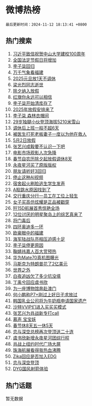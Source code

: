 # 微博热榜

`最后更新时间：2024-11-12 18:13:41 +0800`

## 热门搜索

1. [习近平致信祝贺中山大学建校100周年](https://m.weibo.cn/search?containerid=100103type%3D1%26t%3D10%26q%3D%23%E4%B9%A0%E8%BF%91%E5%B9%B3%E8%87%B4%E4%BF%A1%E7%A5%9D%E8%B4%BA%E4%B8%AD%E5%B1%B1%E5%A4%A7%E5%AD%A6%E5%BB%BA%E6%A0%A1100%E5%91%A8%E5%B9%B4%23&stream_entry_id=51&isnewpage=1&extparam=seat%3D1%26pos%3D0%26filter_type%3Drealtimehot%26stream_entry_id%3D51%26c_type%3D51%26q%3D%2523%25E4%25B9%25A0%25E8%25BF%2591%25E5%25B9%25B3%25E8%2587%25B4%25E4%25BF%25A1%25E7%25A5%259D%25E8%25B4%25BA%25E4%25B8%25AD%25E5%25B1%25B1%25E5%25A4%25A7%25E5%25AD%25A6%25E5%25BB%25BA%25E6%25A0%25A1100%25E5%2591%25A8%25E5%25B9%25B4%2523%26cate%3D10103%26dgr%3D0%26display_time%3D1731406420%26pre_seqid%3D17314064207720217091005)
1. [全国法定节假日将增加](https://m.weibo.cn/search?containerid=100103type%3D1%26t%3D10%26q%3D%23%E5%85%A8%E5%9B%BD%E6%B3%95%E5%AE%9A%E8%8A%82%E5%81%87%E6%97%A5%E5%B0%86%E5%A2%9E%E5%8A%A0%23&stream_entry_id=31&isnewpage=1&extparam=seat%3D1%26pos%3D0%26band_rank%3D1%26realpos%3D1%26flag%3D4%26filter_type%3Drealtimehot%26stream_entry_id%3D31%26c_type%3D31%26q%3D%2523%25E5%2585%25A8%25E5%259B%25BD%25E6%25B3%2595%25E5%25AE%259A%25E8%258A%2582%25E5%2581%2587%25E6%2597%25A5%25E5%25B0%2586%25E5%25A2%259E%25E5%258A%25A0%2523%26lcate%3D5001%26cate%3D5001%26dgr%3D0%26display_time%3D1731406420%26pre_seqid%3D17314064207720217091005)
1. [李子柒回归](https://m.weibo.cn/search?containerid=100103type%3D1%26t%3D10%26q%3D%E6%9D%8E%E5%AD%90%E6%9F%92%E5%9B%9E%E5%BD%92&stream_entry_id=31&isnewpage=1&extparam=seat%3D1%26pos%3D1%26band_rank%3D2%26realpos%3D2%26flag%3D4%26filter_type%3Drealtimehot%26stream_entry_id%3D31%26c_type%3D31%26q%3D%25E6%259D%258E%25E5%25AD%2590%25E6%259F%2592%25E5%259B%259E%25E5%25BD%2592%26lcate%3D5001%26cate%3D5001%26dgr%3D0%26display_time%3D1731406420%26pre_seqid%3D17314064207720217091005)
1. [万千气象看福建](https://m.weibo.cn/search?containerid=100103type%3D1%26t%3D10%26q%3D%23%E4%B8%87%E5%8D%83%E6%B0%94%E8%B1%A1%E7%9C%8B%E7%A6%8F%E5%BB%BA%23&stream_entry_id=31&isnewpage=1&extparam=seat%3D1%26pos%3D2%26band_rank%3D3%26realpos%3D3%26flag%3D0%26filter_type%3Drealtimehot%26stream_entry_id%3D31%26c_type%3D31%26q%3D%2523%25E4%25B8%2587%25E5%258D%2583%25E6%25B0%2594%25E8%25B1%25A1%25E7%259C%258B%25E7%25A6%258F%25E5%25BB%25BA%2523%26lcate%3D5001%26cate%3D5001%26dgr%3D0%26display_time%3D1731406420%26pre_seqid%3D17314064207720217091005)
1. [2025元旦放1天不调休](https://m.weibo.cn/search?containerid=100103type%3D1%26t%3D10%26q%3D%232025%E5%85%83%E6%97%A6%E6%94%BE1%E5%A4%A9%E4%B8%8D%E8%B0%83%E4%BC%91%23&stream_entry_id=31&isnewpage=1&extparam=seat%3D1%26pos%3D3%26band_rank%3D4%26realpos%3D4%26flag%3D1%26filter_type%3Drealtimehot%26stream_entry_id%3D31%26c_type%3D31%26q%3D%25232025%25E5%2585%2583%25E6%2597%25A6%25E6%2594%25BE1%25E5%25A4%25A9%25E4%25B8%258D%25E8%25B0%2583%25E4%25BC%2591%2523%26lcate%3D5001%26cate%3D5001%26dgr%3D0%26display_time%3D1731406420%26pre_seqid%3D17314064207720217091005)
1. [梁光烈同志逝世](https://m.weibo.cn/search?containerid=100103type%3D1%26t%3D10%26q%3D%23%E6%A2%81%E5%85%89%E7%83%88%E5%90%8C%E5%BF%97%E9%80%9D%E4%B8%96%23&stream_entry_id=31&isnewpage=1&extparam=seat%3D1%26pos%3D4%26band_rank%3D5%26realpos%3D5%26flag%3D1%26filter_type%3Drealtimehot%26stream_entry_id%3D31%26c_type%3D31%26q%3D%2523%25E6%25A2%2581%25E5%2585%2589%25E7%2583%2588%25E5%2590%258C%25E5%25BF%2597%25E9%2580%259D%25E4%25B8%2596%2523%26lcate%3D5001%26cate%3D5001%26dgr%3D0%26display_time%3D1731406420%26pre_seqid%3D17314064207720217091005)
1. [除夕纳入放假](https://m.weibo.cn/search?containerid=100103type%3D1%26t%3D10%26q%3D%23%E9%99%A4%E5%A4%95%E7%BA%B3%E5%85%A5%E6%94%BE%E5%81%87%23&stream_entry_id=31&isnewpage=1&extparam=seat%3D1%26pos%3D5%26band_rank%3D6%26realpos%3D6%26flag%3D1%26filter_type%3Drealtimehot%26stream_entry_id%3D31%26c_type%3D31%26q%3D%2523%25E9%2599%25A4%25E5%25A4%2595%25E7%25BA%25B3%25E5%2585%25A5%25E6%2594%25BE%25E5%2581%2587%2523%26lcate%3D5001%26cate%3D5001%26dgr%3D0%26display_time%3D1731406420%26pre_seqid%3D17314064207720217091005)
1. [红旗你永远可以相信](https://m.weibo.cn/search?containerid=100103type%3D1%26t%3D10%26q%3D%23%E7%BA%A2%E6%97%97%E4%BD%A0%E6%B0%B8%E8%BF%9C%E5%8F%AF%E4%BB%A5%E7%9B%B8%E4%BF%A1%23&stream_entry_id=31&isnewpage=1&extparam=seat%3D1%26pos%3D6%26adid%3D263856%26stream_entry_id%3D31%26topic_ad%3D1%26is_ad_pos%3D1%26lcate%3D5001%26cate%3D5001%26c_type%3D31%26band_rank%3D7%26filter_type%3Drealtimehot%26q%3D%2523%25E7%25BA%25A2%25E6%2597%2597%25E4%25BD%25A0%25E6%25B0%25B8%25E8%25BF%259C%25E5%258F%25AF%25E4%25BB%25A5%25E7%259B%25B8%25E4%25BF%25A1%2523%26dgr%3D0%26display_time%3D1731406420%26pre_seqid%3D17314064207720217091005)
1. [李子柒开始清库存了](https://m.weibo.cn/search?containerid=100103type%3D1%26t%3D10%26q%3D%23%E6%9D%8E%E5%AD%90%E6%9F%92%E5%BC%80%E5%A7%8B%E6%B8%85%E5%BA%93%E5%AD%98%E4%BA%86%23&stream_entry_id=31&isnewpage=1&extparam=seat%3D1%26pos%3D7%26band_rank%3D7%26realpos%3D7%26flag%3D1%26filter_type%3Drealtimehot%26stream_entry_id%3D31%26c_type%3D31%26q%3D%2523%25E6%259D%258E%25E5%25AD%2590%25E6%259F%2592%25E5%25BC%2580%25E5%25A7%258B%25E6%25B8%2585%25E5%25BA%2593%25E5%25AD%2598%25E4%25BA%2586%2523%26lcate%3D5001%26cate%3D5001%26dgr%3D0%26display_time%3D1731406420%26pre_seqid%3D17314064207720217091005)
1. [2025年放假安排来了](https://m.weibo.cn/search?containerid=100103type%3D1%26t%3D10%26q%3D%232025%E5%B9%B4%E6%94%BE%E5%81%87%E5%AE%89%E6%8E%92%E6%9D%A5%E4%BA%86%23&stream_entry_id=31&isnewpage=1&extparam=seat%3D1%26pos%3D8%26band_rank%3D8%26realpos%3D8%26flag%3D1%26filter_type%3Drealtimehot%26stream_entry_id%3D31%26c_type%3D31%26q%3D%25232025%25E5%25B9%25B4%25E6%2594%25BE%25E5%2581%2587%25E5%25AE%2589%25E6%258E%2592%25E6%259D%25A5%25E4%25BA%2586%2523%26lcate%3D5001%26cate%3D5001%26dgr%3D0%26display_time%3D1731406420%26pre_seqid%3D17314064207720217091005)
1. [李子柒 森林衣帽间](https://m.weibo.cn/search?containerid=100103type%3D1%26t%3D10%26q%3D%E6%9D%8E%E5%AD%90%E6%9F%92+%E6%A3%AE%E6%9E%97%E8%A1%A3%E5%B8%BD%E9%97%B4&stream_entry_id=31&isnewpage=1&extparam=seat%3D1%26pos%3D9%26band_rank%3D9%26realpos%3D9%26flag%3D1%26filter_type%3Drealtimehot%26stream_entry_id%3D31%26c_type%3D31%26q%3D%25E6%259D%258E%25E5%25AD%2590%25E6%259F%2592%2520%25E6%25A3%25AE%25E6%259E%2597%25E8%25A1%25A3%25E5%25B8%25BD%25E9%2597%25B4%26lcate%3D5001%26cate%3D5001%26dgr%3D0%26display_time%3D1731406420%26pre_seqid%3D17314064207720217091005)
1. [29岁独腿小伙登顶海拔5210米雪山](https://m.weibo.cn/search?containerid=100103type%3D1%26t%3D10%26q%3D%2329%E5%B2%81%E7%8B%AC%E8%85%BF%E5%B0%8F%E4%BC%99%E7%99%BB%E9%A1%B6%E6%B5%B7%E6%8B%945210%E7%B1%B3%E9%9B%AA%E5%B1%B1%23&stream_entry_id=31&isnewpage=1&extparam=seat%3D1%26pos%3D10%26band_rank%3D10%26realpos%3D10%26flag%3D1%26filter_type%3Drealtimehot%26stream_entry_id%3D31%26c_type%3D31%26q%3D%252329%25E5%25B2%2581%25E7%258B%25AC%25E8%2585%25BF%25E5%25B0%258F%25E4%25BC%2599%25E7%2599%25BB%25E9%25A1%25B6%25E6%25B5%25B7%25E6%258B%25945210%25E7%25B1%25B3%25E9%259B%25AA%25E5%25B1%25B1%2523%26lcate%3D5001%26cate%3D5001%26dgr%3D0%26display_time%3D1731406420%26pre_seqid%3D17314064207720217091005)
1. [调休后上班一般不超6天](https://m.weibo.cn/search?containerid=100103type%3D1%26t%3D10%26q%3D%23%E8%B0%83%E4%BC%91%E5%90%8E%E4%B8%8A%E7%8F%AD%E4%B8%80%E8%88%AC%E4%B8%8D%E8%B6%856%E5%A4%A9%23&stream_entry_id=31&isnewpage=1&extparam=seat%3D1%26pos%3D11%26band_rank%3D11%26realpos%3D11%26flag%3D1%26filter_type%3Drealtimehot%26stream_entry_id%3D31%26c_type%3D31%26q%3D%2523%25E8%25B0%2583%25E4%25BC%2591%25E5%2590%258E%25E4%25B8%258A%25E7%258F%25AD%25E4%25B8%2580%25E8%2588%25AC%25E4%25B8%258D%25E8%25B6%25856%25E5%25A4%25A9%2523%26lcate%3D5001%26cate%3D5001%26dgr%3D0%26display_time%3D1731406420%26pre_seqid%3D17314064207720217091005)
1. [被医生打死老板妻子一度以为他在救人](https://m.weibo.cn/search?containerid=100103type%3D1%26t%3D10%26q%3D%23%E8%A2%AB%E5%8C%BB%E7%94%9F%E6%89%93%E6%AD%BB%E8%80%81%E6%9D%BF%E5%A6%BB%E5%AD%90%E4%B8%80%E5%BA%A6%E4%BB%A5%E4%B8%BA%E4%BB%96%E5%9C%A8%E6%95%91%E4%BA%BA%23&stream_entry_id=31&isnewpage=1&extparam=seat%3D1%26pos%3D12%26band_rank%3D12%26realpos%3D12%26flag%3D1%26filter_type%3Drealtimehot%26stream_entry_id%3D31%26c_type%3D31%26q%3D%2523%25E8%25A2%25AB%25E5%258C%25BB%25E7%2594%259F%25E6%2589%2593%25E6%25AD%25BB%25E8%2580%2581%25E6%259D%25BF%25E5%25A6%25BB%25E5%25AD%2590%25E4%25B8%2580%25E5%25BA%25A6%25E4%25BB%25A5%25E4%25B8%25BA%25E4%25BB%2596%25E5%259C%25A8%25E6%2595%2591%25E4%25BA%25BA%2523%26lcate%3D5001%26cate%3D5001%26dgr%3D0%26display_time%3D1731406420%26pre_seqid%3D17314064207720217091005)
1. [5月2日放假](https://m.weibo.cn/search?containerid=100103type%3D1%26t%3D10%26q%3D%235%E6%9C%882%E6%97%A5%E6%94%BE%E5%81%87%23&stream_entry_id=31&isnewpage=1&extparam=seat%3D1%26pos%3D13%26band_rank%3D13%26realpos%3D13%26flag%3D1%26filter_type%3Drealtimehot%26stream_entry_id%3D31%26c_type%3D31%26q%3D%25235%25E6%259C%25882%25E6%2597%25A5%25E6%2594%25BE%25E5%2581%2587%2523%26lcate%3D5001%26cate%3D5001%26dgr%3D0%26display_time%3D1731406420%26pre_seqid%3D17314064207720217091005)
1. [张艺兴成毅要不认识一下吧](https://m.weibo.cn/search?containerid=100103type%3D1%26t%3D10%26q%3D%E5%BC%A0%E8%89%BA%E5%85%B4%E6%88%90%E6%AF%85%E8%A6%81%E4%B8%8D%E8%AE%A4%E8%AF%86%E4%B8%80%E4%B8%8B%E5%90%A7&stream_entry_id=31&isnewpage=1&extparam=seat%3D1%26pos%3D14%26band_rank%3D14%26realpos%3D14%26flag%3D1%26filter_type%3Drealtimehot%26stream_entry_id%3D31%26c_type%3D31%26q%3D%25E5%25BC%25A0%25E8%2589%25BA%25E5%2585%25B4%25E6%2588%2590%25E6%25AF%2585%25E8%25A6%2581%25E4%25B8%258D%25E8%25AE%25A4%25E8%25AF%2586%25E4%25B8%2580%25E4%25B8%258B%25E5%2590%25A7%26lcate%3D5001%26cate%3D5001%26dgr%3D0%26display_time%3D1731406420%26pre_seqid%3D17314064207720217091005)
1. [电影市场观影人次急降](https://m.weibo.cn/search?containerid=100103type%3D1%26t%3D10%26q%3D%23%E7%94%B5%E5%BD%B1%E5%B8%82%E5%9C%BA%E8%A7%82%E5%BD%B1%E4%BA%BA%E6%AC%A1%E6%80%A5%E9%99%8D%23&stream_entry_id=31&isnewpage=1&extparam=seat%3D1%26pos%3D15%26band_rank%3D15%26realpos%3D15%26flag%3D1%26filter_type%3Drealtimehot%26stream_entry_id%3D31%26c_type%3D31%26q%3D%2523%25E7%2594%25B5%25E5%25BD%25B1%25E5%25B8%2582%25E5%259C%25BA%25E8%25A7%2582%25E5%25BD%25B1%25E4%25BA%25BA%25E6%25AC%25A1%25E6%2580%25A5%25E9%2599%258D%2523%26lcate%3D5001%26cate%3D5001%26dgr%3D0%26display_time%3D1731406420%26pre_seqid%3D17314064207720217091005)
1. [春节自农历除夕起放假调休8天](https://m.weibo.cn/search?containerid=100103type%3D1%26t%3D10%26q%3D%23%E6%98%A5%E8%8A%82%E8%87%AA%E5%86%9C%E5%8E%86%E9%99%A4%E5%A4%95%E8%B5%B7%E6%94%BE%E5%81%87%E8%B0%83%E4%BC%918%E5%A4%A9%23&stream_entry_id=31&isnewpage=1&extparam=seat%3D1%26pos%3D16%26band_rank%3D16%26realpos%3D16%26flag%3D1%26filter_type%3Drealtimehot%26stream_entry_id%3D31%26c_type%3D31%26q%3D%2523%25E6%2598%25A5%25E8%258A%2582%25E8%2587%25AA%25E5%2586%259C%25E5%258E%2586%25E9%2599%25A4%25E5%25A4%2595%25E8%25B5%25B7%25E6%2594%25BE%25E5%2581%2587%25E8%25B0%2583%25E4%25BC%25918%25E5%25A4%25A9%2523%26lcate%3D5001%26cate%3D5001%26dgr%3D0%26display_time%3D1731406420%26pre_seqid%3D17314064207720217091005)
1. [永夜星河买了原版版权](https://m.weibo.cn/search?containerid=100103type%3D1%26t%3D10%26q%3D%23%E6%B0%B8%E5%A4%9C%E6%98%9F%E6%B2%B3%E4%B9%B0%E4%BA%86%E5%8E%9F%E7%89%88%E7%89%88%E6%9D%83%23&stream_entry_id=31&isnewpage=1&extparam=seat%3D1%26pos%3D17%26band_rank%3D17%26realpos%3D17%26flag%3D0%26filter_type%3Drealtimehot%26stream_entry_id%3D31%26c_type%3D31%26q%3D%2523%25E6%25B0%25B8%25E5%25A4%259C%25E6%2598%259F%25E6%25B2%25B3%25E4%25B9%25B0%25E4%25BA%2586%25E5%258E%259F%25E7%2589%2588%25E7%2589%2588%25E6%259D%2583%2523%26lcate%3D5001%26cate%3D5001%26dgr%3D0%26display_time%3D1731406420%26pre_seqid%3D17314064207720217091005)
1. [朋友请听好3回归](https://m.weibo.cn/search?containerid=100103type%3D1%26t%3D10%26q%3D%23%E6%9C%8B%E5%8F%8B%E8%AF%B7%E5%90%AC%E5%A5%BD3%E5%9B%9E%E5%BD%92%23&stream_entry_id=31&isnewpage=1&extparam=seat%3D1%26pos%3D18%26band_rank%3D18%26realpos%3D18%26flag%3D1%26filter_type%3Drealtimehot%26stream_entry_id%3D31%26c_type%3D31%26q%3D%2523%25E6%259C%258B%25E5%258F%258B%25E8%25AF%25B7%25E5%2590%25AC%25E5%25A5%25BD3%25E5%259B%259E%25E5%25BD%2592%2523%26lcate%3D5001%26cate%3D5001%26dgr%3D0%26display_time%3D1731406420%26pre_seqid%3D17314064207720217091005)
1. [停止这种AI视频](https://m.weibo.cn/search?containerid=100103type%3D1%26t%3D10%26q%3D%E5%81%9C%E6%AD%A2%E8%BF%99%E7%A7%8DAI%E8%A7%86%E9%A2%91&stream_entry_id=31&isnewpage=1&extparam=seat%3D1%26pos%3D19%26band_rank%3D19%26realpos%3D19%26flag%3D0%26filter_type%3Drealtimehot%26stream_entry_id%3D31%26c_type%3D31%26q%3D%25E5%2581%259C%25E6%25AD%25A2%25E8%25BF%2599%25E7%25A7%258DAI%25E8%25A7%2586%25E9%25A2%2591%26lcate%3D5001%26cate%3D5001%26dgr%3D0%26display_time%3D1731406420%26pre_seqid%3D17314064207720217091005)
1. [宿舍起火刷脸逃生学生发声](https://m.weibo.cn/search?containerid=100103type%3D1%26t%3D10%26q%3D%23%E5%AE%BF%E8%88%8D%E8%B5%B7%E7%81%AB%E5%88%B7%E8%84%B8%E9%80%83%E7%94%9F%E5%AD%A6%E7%94%9F%E5%8F%91%E5%A3%B0%23&stream_entry_id=31&isnewpage=1&extparam=seat%3D1%26pos%3D20%26band_rank%3D20%26realpos%3D20%26flag%3D1%26filter_type%3Drealtimehot%26stream_entry_id%3D31%26c_type%3D31%26q%3D%2523%25E5%25AE%25BF%25E8%2588%258D%25E8%25B5%25B7%25E7%2581%25AB%25E5%2588%25B7%25E8%2584%25B8%25E9%2580%2583%25E7%2594%259F%25E5%25AD%25A6%25E7%2594%259F%25E5%258F%2591%25E5%25A3%25B0%2523%26lcate%3D5001%26cate%3D5001%26dgr%3D0%26display_time%3D1731406420%26pre_seqid%3D17314064207720217091005)
1. [A股跳水原因找到了](https://m.weibo.cn/search?containerid=100103type%3D1%26t%3D10%26q%3D%23A%E8%82%A1%E8%B7%B3%E6%B0%B4%E5%8E%9F%E5%9B%A0%E6%89%BE%E5%88%B0%E4%BA%86%23&stream_entry_id=31&isnewpage=1&extparam=seat%3D1%26pos%3D21%26band_rank%3D21%26realpos%3D21%26flag%3D1%26filter_type%3Drealtimehot%26stream_entry_id%3D31%26c_type%3D31%26q%3D%2523A%25E8%2582%25A1%25E8%25B7%25B3%25E6%25B0%25B4%25E5%258E%259F%25E5%259B%25A0%25E6%2589%25BE%25E5%2588%25B0%25E4%25BA%2586%2523%26lcate%3D5001%26cate%3D5001%26dgr%3D0%26display_time%3D1731406420%26pre_seqid%3D17314064207720217091005)
1. [交行重庆分行一员工在工位上轻生](https://m.weibo.cn/search?containerid=100103type%3D1%26t%3D10%26q%3D%23%E4%BA%A4%E8%A1%8C%E9%87%8D%E5%BA%86%E5%88%86%E8%A1%8C%E4%B8%80%E5%91%98%E5%B7%A5%E5%9C%A8%E5%B7%A5%E4%BD%8D%E4%B8%8A%E8%BD%BB%E7%94%9F%23&stream_entry_id=31&isnewpage=1&extparam=seat%3D1%26pos%3D22%26band_rank%3D22%26realpos%3D22%26flag%3D1%26filter_type%3Drealtimehot%26stream_entry_id%3D31%26c_type%3D31%26q%3D%2523%25E4%25BA%25A4%25E8%25A1%258C%25E9%2587%258D%25E5%25BA%2586%25E5%2588%2586%25E8%25A1%258C%25E4%25B8%2580%25E5%2591%2598%25E5%25B7%25A5%25E5%259C%25A8%25E5%25B7%25A5%25E4%25BD%258D%25E4%25B8%258A%25E8%25BD%25BB%25E7%2594%259F%2523%26lcate%3D5001%26cate%3D5001%26dgr%3D0%26display_time%3D1731406420%26pre_seqid%3D17314064207720217091005)
1. [女子买高仿炫耀是正品被戳穿](https://m.weibo.cn/search?containerid=100103type%3D1%26t%3D10%26q%3D%23%E5%A5%B3%E5%AD%90%E4%B9%B0%E9%AB%98%E4%BB%BF%E7%82%AB%E8%80%80%E6%98%AF%E6%AD%A3%E5%93%81%E8%A2%AB%E6%88%B3%E7%A9%BF%23&stream_entry_id=31&isnewpage=1&extparam=seat%3D1%26pos%3D23%26band_rank%3D23%26realpos%3D23%26flag%3D1%26filter_type%3Drealtimehot%26stream_entry_id%3D31%26c_type%3D31%26q%3D%2523%25E5%25A5%25B3%25E5%25AD%2590%25E4%25B9%25B0%25E9%25AB%2598%25E4%25BB%25BF%25E7%2582%25AB%25E8%2580%2580%25E6%2598%25AF%25E6%25AD%25A3%25E5%2593%2581%25E8%25A2%25AB%25E6%2588%25B3%25E7%25A9%25BF%2523%26lcate%3D5001%26cate%3D5001%26dgr%3D0%26display_time%3D1731406420%26pre_seqid%3D17314064207720217091005)
1. [歼15D航展首秀惊艳全场](https://m.weibo.cn/search?containerid=100103type%3D1%26t%3D10%26q%3D%23%E6%AD%BC15D%E8%88%AA%E5%B1%95%E9%A6%96%E7%A7%80%E6%83%8A%E8%89%B3%E5%85%A8%E5%9C%BA%23&stream_entry_id=31&isnewpage=1&extparam=seat%3D1%26pos%3D24%26band_rank%3D24%26realpos%3D24%26flag%3D1%26filter_type%3Drealtimehot%26stream_entry_id%3D31%26c_type%3D31%26q%3D%2523%25E6%25AD%25BC15D%25E8%2588%25AA%25E5%25B1%2595%25E9%25A6%2596%25E7%25A7%2580%25E6%2583%258A%25E8%2589%25B3%25E5%2585%25A8%25E5%259C%25BA%2523%26lcate%3D5001%26cate%3D5001%26dgr%3D0%26display_time%3D1731406420%26pre_seqid%3D17314064207720217091005)
1. [12位讨厌的明星聚岛上的综艺真来了](https://m.weibo.cn/search?containerid=100103type%3D1%26t%3D10%26q%3D%2312%E4%BD%8D%E8%AE%A8%E5%8E%8C%E7%9A%84%E6%98%8E%E6%98%9F%E8%81%9A%E5%B2%9B%E4%B8%8A%E7%9A%84%E7%BB%BC%E8%89%BA%E7%9C%9F%E6%9D%A5%E4%BA%86%23&stream_entry_id=31&isnewpage=1&extparam=seat%3D1%26pos%3D25%26band_rank%3D25%26realpos%3D25%26flag%3D1%26filter_type%3Drealtimehot%26stream_entry_id%3D31%26c_type%3D31%26q%3D%252312%25E4%25BD%258D%25E8%25AE%25A8%25E5%258E%258C%25E7%259A%2584%25E6%2598%258E%25E6%2598%259F%25E8%2581%259A%25E5%25B2%259B%25E4%25B8%258A%25E7%259A%2584%25E7%25BB%25BC%25E8%2589%25BA%25E7%259C%259F%25E6%259D%25A5%25E4%25BA%2586%2523%26lcate%3D5001%26cate%3D5001%26dgr%3D0%26display_time%3D1731406420%26pre_seqid%3D17314064207720217091005)
1. [将门毒后](https://m.weibo.cn/search?containerid=100103type%3D1%26t%3D10%26q%3D%E5%B0%86%E9%97%A8%E6%AF%92%E5%90%8E&stream_entry_id=31&isnewpage=1&extparam=seat%3D1%26pos%3D26%26band_rank%3D26%26realpos%3D26%26flag%3D1%26filter_type%3Drealtimehot%26stream_entry_id%3D31%26c_type%3D31%26q%3D%25E5%25B0%2586%25E9%2597%25A8%25E6%25AF%2592%25E5%2590%258E%26lcate%3D5001%26cate%3D5001%26dgr%3D0%26display_time%3D1731406420%26pre_seqid%3D17314064207720217091005)
1. [四环奥迪多一环](https://m.weibo.cn/search?containerid=100103type%3D1%26t%3D10%26q%3D%23%E5%9B%9B%E7%8E%AF%E5%A5%A5%E8%BF%AA%E5%A4%9A%E4%B8%80%E7%8E%AF%23&stream_entry_id=31&isnewpage=1&extparam=seat%3D1%26pos%3D27%26adid%3D263685%26realpos%3D27%26flag%3D0%26stream_entry_id%3D31%26filter_type%3Drealtimehot%26q%3D%2523%25E5%259B%259B%25E7%258E%25AF%25E5%25A5%25A5%25E8%25BF%25AA%25E5%25A4%259A%25E4%25B8%2580%25E7%258E%25AF%2523%26c_type%3D31%26lcate%3D5001%26band_rank%3D27%26cate%3D5001%26dgr%3D0%26display_time%3D1731406420%26pre_seqid%3D17314064207720217091005)
1. [欧豪眼中的福建](https://m.weibo.cn/search?containerid=100103type%3D1%26t%3D10%26q%3D%E6%AC%A7%E8%B1%AA%E7%9C%BC%E4%B8%AD%E7%9A%84%E7%A6%8F%E5%BB%BA&stream_entry_id=31&isnewpage=1&extparam=seat%3D1%26pos%3D28%26band_rank%3D28%26realpos%3D28%26flag%3D1%26filter_type%3Drealtimehot%26stream_entry_id%3D31%26c_type%3D31%26q%3D%25E6%25AC%25A7%25E8%25B1%25AA%25E7%259C%25BC%25E4%25B8%25AD%25E7%259A%2584%25E7%25A6%258F%25E5%25BB%25BA%26lcate%3D5001%26cate%3D5001%26dgr%3D0%26display_time%3D1731406420%26pre_seqid%3D17314064207720217091005)
1. [海军陆战队亮相压迫感十足](https://m.weibo.cn/search?containerid=100103type%3D1%26t%3D10%26q%3D%23%E6%B5%B7%E5%86%9B%E9%99%86%E6%88%98%E9%98%9F%E4%BA%AE%E7%9B%B8%E5%8E%8B%E8%BF%AB%E6%84%9F%E5%8D%81%E8%B6%B3%23&stream_entry_id=31&isnewpage=1&extparam=seat%3D1%26pos%3D29%26band_rank%3D29%26realpos%3D29%26flag%3D1%26filter_type%3Drealtimehot%26stream_entry_id%3D31%26c_type%3D31%26q%3D%2523%25E6%25B5%25B7%25E5%2586%259B%25E9%2599%2586%25E6%2588%2598%25E9%2598%259F%25E4%25BA%25AE%25E7%259B%25B8%25E5%258E%258B%25E8%25BF%25AB%25E6%2584%259F%25E5%258D%2581%25E8%25B6%25B3%2523%26lcate%3D5001%26cate%3D5001%26dgr%3D0%26display_time%3D1731406420%26pre_seqid%3D17314064207720217091005)
1. [李子柒停更原因](https://m.weibo.cn/search?containerid=100103type%3D1%26t%3D10%26q%3D%23%E6%9D%8E%E5%AD%90%E6%9F%92%E5%81%9C%E6%9B%B4%E5%8E%9F%E5%9B%A0%23&stream_entry_id=31&isnewpage=1&extparam=seat%3D1%26pos%3D30%26band_rank%3D30%26realpos%3D30%26flag%3D1%26filter_type%3Drealtimehot%26stream_entry_id%3D31%26c_type%3D31%26q%3D%2523%25E6%259D%258E%25E5%25AD%2590%25E6%259F%2592%25E5%2581%259C%25E6%259B%25B4%25E5%258E%259F%25E5%259B%25A0%2523%26lcate%3D5001%26cate%3D5001%26dgr%3D0%26display_time%3D1731406420%26pre_seqid%3D17314064207720217091005)
1. [鞠婧祎嘉人百大赏预热](https://m.weibo.cn/search?containerid=100103type%3D1%26t%3D10%26q%3D%23%E9%9E%A0%E5%A9%A7%E7%A5%8E%E5%98%89%E4%BA%BA%E7%99%BE%E5%A4%A7%E8%B5%8F%E9%A2%84%E7%83%AD%23&stream_entry_id=31&isnewpage=1&extparam=seat%3D1%26pos%3D31%26band_rank%3D31%26realpos%3D31%26flag%3D1%26filter_type%3Drealtimehot%26stream_entry_id%3D31%26c_type%3D31%26q%3D%2523%25E9%259E%25A0%25E5%25A9%25A7%25E7%25A5%258E%25E5%2598%2589%25E4%25BA%25BA%25E7%2599%25BE%25E5%25A4%25A7%25E8%25B5%258F%25E9%25A2%2584%25E7%2583%25AD%2523%26lcate%3D5001%26cate%3D5001%26dgr%3D0%26display_time%3D1731406420%26pre_seqid%3D17314064207720217091005)
1. [华为Mate70真机图曝光](https://m.weibo.cn/search?containerid=100103type%3D1%26t%3D10%26q%3D%23%E5%8D%8E%E4%B8%BAMate70%E7%9C%9F%E6%9C%BA%E5%9B%BE%E6%9B%9D%E5%85%89%23&stream_entry_id=31&isnewpage=1&extparam=seat%3D1%26pos%3D32%26band_rank%3D32%26realpos%3D32%26flag%3D0%26filter_type%3Drealtimehot%26stream_entry_id%3D31%26c_type%3D31%26q%3D%2523%25E5%258D%258E%25E4%25B8%25BAMate70%25E7%259C%259F%25E6%259C%25BA%25E5%259B%25BE%25E6%259B%259D%25E5%2585%2589%2523%26lcate%3D5001%26cate%3D5001%26dgr%3D0%26display_time%3D1731406420%26pre_seqid%3D17314064207720217091005)
1. [马斯克为特朗普花了2亿美元](https://m.weibo.cn/search?containerid=100103type%3D1%26t%3D10%26q%3D%23%E9%A9%AC%E6%96%AF%E5%85%8B%E4%B8%BA%E7%89%B9%E6%9C%97%E6%99%AE%E8%8A%B1%E4%BA%862%E4%BA%BF%E7%BE%8E%E5%85%83%23&stream_entry_id=31&isnewpage=1&extparam=seat%3D1%26pos%3D33%26band_rank%3D33%26realpos%3D33%26flag%3D1%26filter_type%3Drealtimehot%26stream_entry_id%3D31%26c_type%3D31%26q%3D%2523%25E9%25A9%25AC%25E6%2596%25AF%25E5%2585%258B%25E4%25B8%25BA%25E7%2589%25B9%25E6%259C%2597%25E6%2599%25AE%25E8%258A%25B1%25E4%25BA%25862%25E4%25BA%25BF%25E7%25BE%258E%25E5%2585%2583%2523%26lcate%3D5001%26cate%3D5001%26dgr%3D0%26display_time%3D1731406420%26pre_seqid%3D17314064207720217091005)
1. [世界之外](https://m.weibo.cn/search?containerid=100103type%3D1%26t%3D10%26q%3D%E4%B8%96%E7%95%8C%E4%B9%8B%E5%A4%96&stream_entry_id=31&isnewpage=1&extparam=seat%3D1%26pos%3D34%26band_rank%3D34%26realpos%3D34%26flag%3D1%26filter_type%3Drealtimehot%26stream_entry_id%3D31%26c_type%3D31%26q%3D%25E4%25B8%2596%25E7%2595%258C%25E4%25B9%258B%25E5%25A4%2596%26lcate%3D5001%26cate%3D5001%26dgr%3D0%26display_time%3D1731406420%26pre_seqid%3D17314064207720217091005)
1. [白夜追凶欠了多少坑没填](https://m.weibo.cn/search?containerid=100103type%3D1%26t%3D10%26q%3D%E7%99%BD%E5%A4%9C%E8%BF%BD%E5%87%B6%E6%AC%A0%E4%BA%86%E5%A4%9A%E5%B0%91%E5%9D%91%E6%B2%A1%E5%A1%AB&stream_entry_id=31&isnewpage=1&extparam=seat%3D1%26pos%3D35%26band_rank%3D35%26realpos%3D35%26flag%3D1%26filter_type%3Drealtimehot%26stream_entry_id%3D31%26c_type%3D31%26q%3D%25E7%2599%25BD%25E5%25A4%259C%25E8%25BF%25BD%25E5%2587%25B6%25E6%25AC%25A0%25E4%25BA%2586%25E5%25A4%259A%25E5%25B0%2591%25E5%259D%2591%25E6%25B2%25A1%25E5%25A1%25AB%26lcate%3D5001%26cate%3D5001%26dgr%3D0%26display_time%3D1731406420%26pre_seqid%3D17314064207720217091005)
1. [丁禹兮回应虞书欣](https://m.weibo.cn/search?containerid=100103type%3D1%26t%3D10%26q%3D%23%E4%B8%81%E7%A6%B9%E5%85%AE%E5%9B%9E%E5%BA%94%E8%99%9E%E4%B9%A6%E6%AC%A3%23&stream_entry_id=31&isnewpage=1&extparam=seat%3D1%26pos%3D36%26band_rank%3D36%26realpos%3D36%26flag%3D0%26filter_type%3Drealtimehot%26stream_entry_id%3D31%26c_type%3D31%26q%3D%2523%25E4%25B8%2581%25E7%25A6%25B9%25E5%2585%25AE%25E5%259B%259E%25E5%25BA%2594%25E8%2599%259E%25E4%25B9%25A6%25E6%25AC%25A3%2523%26lcate%3D5001%26cate%3D5001%26dgr%3D0%26display_time%3D1731406420%26pre_seqid%3D17314064207720217091005)
1. [为一座博物馆奔赴澳门](https://m.weibo.cn/search?containerid=100103type%3D1%26t%3D10%26q%3D%23%E4%B8%BA%E4%B8%80%E5%BA%A7%E5%8D%9A%E7%89%A9%E9%A6%86%E5%A5%94%E8%B5%B4%E6%BE%B3%E9%97%A8%23&stream_entry_id=31&isnewpage=1&extparam=seat%3D1%26pos%3D37%26adid%3D263310%26realpos%3D37%26flag%3D0%26stream_entry_id%3D31%26filter_type%3Drealtimehot%26q%3D%2523%25E4%25B8%25BA%25E4%25B8%2580%25E5%25BA%25A7%25E5%258D%259A%25E7%2589%25A9%25E9%25A6%2586%25E5%25A5%2594%25E8%25B5%25B4%25E6%25BE%25B3%25E9%2597%25A8%2523%26c_type%3D31%26lcate%3D5001%26band_rank%3D37%26cate%3D5001%26dgr%3D0%26display_time%3D1731406420%26pre_seqid%3D17314064207720217091005)
1. [何小鹏称P7+刚过上好日子求放过](https://m.weibo.cn/search?containerid=100103type%3D1%26t%3D10%26q%3D%23%E4%BD%95%E5%B0%8F%E9%B9%8F%E7%A7%B0P7%2B%E5%88%9A%E8%BF%87%E4%B8%8A%E5%A5%BD%E6%97%A5%E5%AD%90%E6%B1%82%E6%94%BE%E8%BF%87%23&stream_entry_id=31&isnewpage=1&extparam=seat%3D1%26pos%3D38%26adid%3D263976%26realpos%3D38%26flag%3D0%26stream_entry_id%3D31%26filter_type%3Drealtimehot%26q%3D%2523%25E4%25BD%2595%25E5%25B0%258F%25E9%25B9%258F%25E7%25A7%25B0P7%252B%25E5%2588%259A%25E8%25BF%2587%25E4%25B8%258A%25E5%25A5%25BD%25E6%2597%25A5%25E5%25AD%2590%25E6%25B1%2582%25E6%2594%25BE%25E8%25BF%2587%2523%26c_type%3D31%26lcate%3D5001%26band_rank%3D38%26cate%3D5001%26dgr%3D0%26display_time%3D1731406420%26pre_seqid%3D17314064207720217091005)
1. [韩国乳业公司将为牛奶瓶申请国家遗产](https://m.weibo.cn/search?containerid=100103type%3D1%26t%3D10%26q%3D%23%E9%9F%A9%E5%9B%BD%E4%B9%B3%E4%B8%9A%E5%85%AC%E5%8F%B8%E5%B0%86%E4%B8%BA%E7%89%9B%E5%A5%B6%E7%93%B6%E7%94%B3%E8%AF%B7%E5%9B%BD%E5%AE%B6%E9%81%97%E4%BA%A7%23&stream_entry_id=31&isnewpage=1&extparam=seat%3D1%26pos%3D39%26band_rank%3D39%26realpos%3D39%26flag%3D1%26filter_type%3Drealtimehot%26stream_entry_id%3D31%26c_type%3D31%26q%3D%2523%25E9%259F%25A9%25E5%259B%25BD%25E4%25B9%25B3%25E4%25B8%259A%25E5%2585%25AC%25E5%258F%25B8%25E5%25B0%2586%25E4%25B8%25BA%25E7%2589%259B%25E5%25A5%25B6%25E7%2593%25B6%25E7%2594%25B3%25E8%25AF%25B7%25E5%259B%25BD%25E5%25AE%25B6%25E9%2581%2597%25E4%25BA%25A7%2523%26lcate%3D5001%26cate%3D5001%26dgr%3D0%26display_time%3D1731406420%26pre_seqid%3D17314064207720217091005)
1. [沙特VVIP们进入买买买模式](https://m.weibo.cn/search?containerid=100103type%3D1%26t%3D10%26q%3D%23%E6%B2%99%E7%89%B9VVIP%E4%BB%AC%E8%BF%9B%E5%85%A5%E4%B9%B0%E4%B9%B0%E4%B9%B0%E6%A8%A1%E5%BC%8F%23&stream_entry_id=31&isnewpage=1&extparam=seat%3D1%26pos%3D40%26band_rank%3D40%26realpos%3D40%26flag%3D0%26filter_type%3Drealtimehot%26stream_entry_id%3D31%26c_type%3D31%26q%3D%2523%25E6%25B2%2599%25E7%2589%25B9VVIP%25E4%25BB%25AC%25E8%25BF%259B%25E5%2585%25A5%25E4%25B9%25B0%25E4%25B9%25B0%25E4%25B9%25B0%25E6%25A8%25A1%25E5%25BC%258F%2523%26lcate%3D5001%26cate%3D5001%26dgr%3D0%26display_time%3D1731406420%26pre_seqid%3D17314064207720217091005)
1. [张艺兴为肖战新专打call](https://m.weibo.cn/search?containerid=100103type%3D1%26t%3D10%26q%3D%23%E5%BC%A0%E8%89%BA%E5%85%B4%E4%B8%BA%E8%82%96%E6%88%98%E6%96%B0%E4%B8%93%E6%89%93call%23&stream_entry_id=31&isnewpage=1&extparam=seat%3D1%26pos%3D41%26band_rank%3D41%26realpos%3D41%26flag%3D0%26filter_type%3Drealtimehot%26stream_entry_id%3D31%26c_type%3D31%26q%3D%2523%25E5%25BC%25A0%25E8%2589%25BA%25E5%2585%25B4%25E4%25B8%25BA%25E8%2582%2596%25E6%2588%2598%25E6%2596%25B0%25E4%25B8%2593%25E6%2589%2593call%2523%26lcate%3D5001%26cate%3D5001%26dgr%3D0%26display_time%3D1731406420%26pre_seqid%3D17314064207720217091005)
1. [慕声 宝宝妖](https://m.weibo.cn/search?containerid=100103type%3D1%26t%3D10%26q%3D%E6%85%95%E5%A3%B0+%E5%AE%9D%E5%AE%9D%E5%A6%96&stream_entry_id=31&isnewpage=1&extparam=seat%3D1%26pos%3D42%26band_rank%3D42%26realpos%3D42%26flag%3D1%26filter_type%3Drealtimehot%26stream_entry_id%3D31%26c_type%3D31%26q%3D%25E6%2585%2595%25E5%25A3%25B0%2520%25E5%25AE%259D%25E5%25AE%259D%25E5%25A6%2596%26lcate%3D5001%26cate%3D5001%26dgr%3D0%26display_time%3D1731406420%26pre_seqid%3D17314064207720217091005)
1. [春节休8天五一休5天](https://m.weibo.cn/search?containerid=100103type%3D1%26t%3D10%26q%3D%23%E6%98%A5%E8%8A%82%E4%BC%918%E5%A4%A9%E4%BA%94%E4%B8%80%E4%BC%915%E5%A4%A9%23&stream_entry_id=31&isnewpage=1&extparam=seat%3D1%26pos%3D43%26band_rank%3D43%26realpos%3D43%26flag%3D1%26filter_type%3Drealtimehot%26stream_entry_id%3D31%26c_type%3D31%26q%3D%2523%25E6%2598%25A5%25E8%258A%2582%25E4%25BC%25918%25E5%25A4%25A9%25E4%25BA%2594%25E4%25B8%2580%25E4%25BC%25915%25E5%25A4%25A9%2523%26lcate%3D5001%26cate%3D5001%26dgr%3D0%26display_time%3D1731406420%26pre_seqid%3D17314064207720217091005)
1. [恋与深空总榜再次登顶送二十连](https://m.weibo.cn/search?containerid=100103type%3D1%26t%3D10%26q%3D%23%E6%81%8B%E4%B8%8E%E6%B7%B1%E7%A9%BA%E6%80%BB%E6%A6%9C%E5%86%8D%E6%AC%A1%E7%99%BB%E9%A1%B6%E9%80%81%E4%BA%8C%E5%8D%81%E8%BF%9E%23&stream_entry_id=31&isnewpage=1&extparam=seat%3D1%26pos%3D44%26band_rank%3D44%26realpos%3D44%26flag%3D1%26filter_type%3Drealtimehot%26stream_entry_id%3D31%26c_type%3D31%26q%3D%2523%25E6%2581%258B%25E4%25B8%258E%25E6%25B7%25B1%25E7%25A9%25BA%25E6%2580%25BB%25E6%25A6%259C%25E5%2586%258D%25E6%25AC%25A1%25E7%2599%25BB%25E9%25A1%25B6%25E9%2580%2581%25E4%25BA%258C%25E5%258D%2581%25E8%25BF%259E%2523%26lcate%3D5001%26cate%3D5001%26dgr%3D0%26display_time%3D1731406420%26pre_seqid%3D17314064207720217091005)
1. [虞书欣新增永夜星河团综行程](https://m.weibo.cn/search?containerid=100103type%3D1%26t%3D10%26q%3D%23%E8%99%9E%E4%B9%A6%E6%AC%A3%E6%96%B0%E5%A2%9E%E6%B0%B8%E5%A4%9C%E6%98%9F%E6%B2%B3%E5%9B%A2%E7%BB%BC%E8%A1%8C%E7%A8%8B%23&stream_entry_id=31&isnewpage=1&extparam=seat%3D1%26pos%3D45%26band_rank%3D45%26realpos%3D45%26flag%3D1%26filter_type%3Drealtimehot%26stream_entry_id%3D31%26c_type%3D31%26q%3D%2523%25E8%2599%259E%25E4%25B9%25A6%25E6%25AC%25A3%25E6%2596%25B0%25E5%25A2%259E%25E6%25B0%25B8%25E5%25A4%259C%25E6%2598%259F%25E6%25B2%25B3%25E5%259B%25A2%25E7%25BB%25BC%25E8%25A1%258C%25E7%25A8%258B%2523%26lcate%3D5001%26cate%3D5001%26dgr%3D0%26display_time%3D1731406420%26pre_seqid%3D17314064207720217091005)
1. [肖战上纽约时代广场大屏](https://m.weibo.cn/search?containerid=100103type%3D1%26t%3D10%26q%3D%23%E8%82%96%E6%88%98%E4%B8%8A%E7%BA%BD%E7%BA%A6%E6%97%B6%E4%BB%A3%E5%B9%BF%E5%9C%BA%E5%A4%A7%E5%B1%8F%23&stream_entry_id=31&isnewpage=1&extparam=seat%3D1%26pos%3D46%26band_rank%3D46%26realpos%3D46%26flag%3D1%26filter_type%3Drealtimehot%26stream_entry_id%3D31%26c_type%3D31%26q%3D%2523%25E8%2582%2596%25E6%2588%2598%25E4%25B8%258A%25E7%25BA%25BD%25E7%25BA%25A6%25E6%2597%25B6%25E4%25BB%25A3%25E5%25B9%25BF%25E5%259C%25BA%25E5%25A4%25A7%25E5%25B1%258F%2523%26lcate%3D5001%26cate%3D5001%26dgr%3D0%26display_time%3D1731406420%26pre_seqid%3D17314064207720217091005)
1. [珠海航展看得我热血沸腾](https://m.weibo.cn/search?containerid=100103type%3D1%26t%3D10%26q%3D%23%E7%8F%A0%E6%B5%B7%E8%88%AA%E5%B1%95%E7%9C%8B%E5%BE%97%E6%88%91%E7%83%AD%E8%A1%80%E6%B2%B8%E8%85%BE%23&stream_entry_id=31&isnewpage=1&extparam=seat%3D1%26pos%3D47%26band_rank%3D47%26realpos%3D47%26flag%3D1%26filter_type%3Drealtimehot%26stream_entry_id%3D31%26c_type%3D31%26q%3D%2523%25E7%258F%25A0%25E6%25B5%25B7%25E8%2588%25AA%25E5%25B1%2595%25E7%259C%258B%25E5%25BE%2597%25E6%2588%2591%25E7%2583%25AD%25E8%25A1%2580%25E6%25B2%25B8%25E8%2585%25BE%2523%26lcate%3D5001%26cate%3D5001%26dgr%3D0%26display_time%3D1731406420%26pre_seqid%3D17314064207720217091005)
1. [Zika回应是否加入EDG](https://m.weibo.cn/search?containerid=100103type%3D1%26t%3D10%26q%3D%23Zika%E5%9B%9E%E5%BA%94%E6%98%AF%E5%90%A6%E5%8A%A0%E5%85%A5EDG%23&stream_entry_id=31&isnewpage=1&extparam=seat%3D1%26pos%3D48%26band_rank%3D48%26realpos%3D48%26flag%3D1%26filter_type%3Drealtimehot%26stream_entry_id%3D31%26c_type%3D31%26q%3D%2523Zika%25E5%259B%259E%25E5%25BA%2594%25E6%2598%25AF%25E5%2590%25A6%25E5%258A%25A0%25E5%2585%25A5EDG%2523%26lcate%3D5001%26cate%3D5001%26dgr%3D0%26display_time%3D1731406420%26pre_seqid%3D17314064207720217091005)
1. [恋与深空登顶](https://m.weibo.cn/search?containerid=100103type%3D1%26t%3D10%26q%3D%E6%81%8B%E4%B8%8E%E6%B7%B1%E7%A9%BA%E7%99%BB%E9%A1%B6&stream_entry_id=31&isnewpage=1&extparam=seat%3D1%26pos%3D49%26band_rank%3D49%26realpos%3D49%26flag%3D0%26filter_type%3Drealtimehot%26stream_entry_id%3D31%26c_type%3D31%26q%3D%25E6%2581%258B%25E4%25B8%258E%25E6%25B7%25B1%25E7%25A9%25BA%25E7%2599%25BB%25E9%25A1%25B6%26lcate%3D5001%26cate%3D5001%26dgr%3D0%26display_time%3D1731406420%26pre_seqid%3D17314064207720217091005)
1. [DYG国风射箭体验](https://m.weibo.cn/search?containerid=100103type%3D1%26t%3D10%26q%3D%23DYG%E5%9B%BD%E9%A3%8E%E5%B0%84%E7%AE%AD%E4%BD%93%E9%AA%8C%23&stream_entry_id=31&isnewpage=1&extparam=seat%3D1%26pos%3D50%26band_rank%3D50%26realpos%3D50%26flag%3D1%26filter_type%3Drealtimehot%26stream_entry_id%3D31%26c_type%3D31%26q%3D%2523DYG%25E5%259B%25BD%25E9%25A3%258E%25E5%25B0%2584%25E7%25AE%25AD%25E4%25BD%2593%25E9%25AA%258C%2523%26lcate%3D5001%26cate%3D5001%26dgr%3D0%26display_time%3D1731406420%26pre_seqid%3D17314064207720217091005)

## 热门话题

暂无数据
